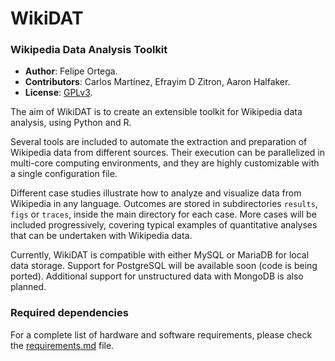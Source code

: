 WikiDAT
=======

### Wikipedia Data Analysis Toolkit

+ **Author**: Felipe Ortega.
+ **Contributors**: Carlos Martínez, Efrayim D Zitron, Aaron Halfaker.
+ **License**: [GPLv3](http://www.gnu.org/licenses/gpl.txt).

The aim of WikiDAT is to create an extensible toolkit for Wikipedia data 
analysis, using Python and R.

Several tools are included to automate the extraction and preparation of 
Wikipedia data from different sources. Their execution can be parallelized in 
multi-core computing environments, and they are highly customizable with a 
single configuration file.

Different case studies illustrate how to analyze and visualize data from 
Wikipedia in any language. Outcomes are stored in subdirectories `results`, 
`figs` or `traces`, inside the main directory for each case. More cases will 
be included progressively, covering typical examples of quantitative analyses 
that can be undertaken with Wikipedia data.

Currently, WikiDAT is compatible with either MySQL or MariaDB for local
data storage. Support for PostgreSQL will be available soon (code is being 
ported). Additional support for unstructured data with MongoDB is also 
planned.

### Required dependencies

For a complete list of hardware and software requirements, please check the 
[requirements.md](https://github.com/glimmerphoenix/WikiDAT/blob/master/requirements.md)
file.
